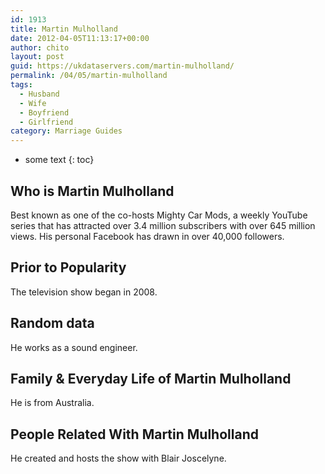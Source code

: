 ```yaml
---
id: 1913
title: Martin Mulholland
date: 2012-04-05T11:13:17+00:00
author: chito
layout: post
guid: https://ukdataservers.com/martin-mulholland/
permalink: /04/05/martin-mulholland
tags:
  - Husband
  - Wife
  - Boyfriend
  - Girlfriend
category: Marriage Guides
---
```


* some text
{: toc}
          
          
## Who is  Martin Mulholland
                  
                  
                  
Best known as one of the co-hosts Mighty Car Mods, a weekly YouTube series that has attracted over 3.4 million subscribers with over 645 million views. His personal Facebook has drawn in over 40,000 followers.
                  
                
                
                
## Prior to Popularity 
                  
                  
                  
The television show began in 2008.
                  
                
                
                
## Random data 
                  
                  
                  
He works as a sound engineer.
                  
                
                
                
## Family & Everyday Life of Martin Mulholland
                  
                  
                  
He is from Australia.
                  
                
                
                
## People Related With  Martin Mulholland
                  
                  
                  
He created and hosts the show with Blair Joscelyne.
                  
                
              
            
          
          
          
    
    
  
